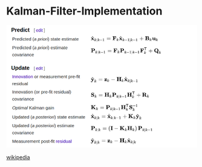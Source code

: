 # Kalman-Filter-Implementation

<img src="equations.png" alt="Kalman Filter" title="Kalman Filter">

[wikipedia](https://en.wikipedia.org/wiki/Kalman_filter)
